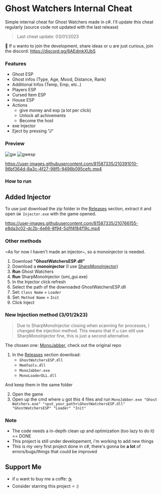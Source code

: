 # Ghost Watchers Internal Cheat
Simple internal cheat for Ghost Watchers made in c#. I'll update this cheat regularly (source code not updated with the last release)
> Last cheat update: 03/01/2023

🎈 If u wanto to join the development, share ideas or u are just curious, join the discord: https://discord.gg/6AEdmkXUbS

### Features
- Ghost ESP
- Ghost infos (Type, Age, Mood, Distance, Rank)
- Additional Infos (Temp, Emp, etc..)
- Players ESP
- Cursed Item ESP
- House ESP
- Actions
  - give money and exp (a lot per click)
  - Unlock all achivements
  - Become the host
- exe Injector
- Eject by pressing "J"

### Preview
![gw](https://user-images.githubusercontent.com/81587335/185790097-bc7dba5a-9bbb-41c0-8f25-0b2f8d516796.png)
![gwesp](https://user-images.githubusercontent.com/81587335/185099206-80e97985-3f6a-4ae4-b26a-c70c56a2e646.png)

https://user-images.githubusercontent.com/81587335/210391010-96bf364d-8a3c-4f27-98f5-9496b095cefc.mp4


### How to run
## Added Injector
To use just download the zip folder in the [Releases](https://github.com/Bbalduzz/Ghost-Watchers-Cheat/releases/tag/GWESP) section, extract it and open `GW Injector.exe` with the game opened.

https://user-images.githubusercontent.com/81587335/210766155-e8da3c02-dc2b-4e66-8f94-5d1f4f84f19c.mp4

### Other methods
~As for now I haven't made an injector~, so a monoinjector is needed.
1. Download **"GhostWatchersESP.dll"**
2. Download a **monoinjector** (I use [SharpMonoInjector](https://www.unknowncheats.me/forum/downloads.php?do=file&id=34970))
3. **Run** Ghost Watchers
4. **Run** SharpMonoInjector (smi_gui.exe)
5. In the Injector click refresh
6. Select the path of the downoaded GhostWatchersESP.dll
7. Set: `Class Name` = `Loader`
8. Set: `Method Name` = `Init`
9. Click Inject

### New Injection method (3/01/2k23)
> Due to SharpMonoInjector closing when scanning for processes, I changed the injection method. This means that if u can still use SharpMonoInjector fine, this is just a second alternative.

The chosen one: [MonoJabber](https://github.com/AWilliams17/MonoJabber), check out the original repo
1) In the [Releases](https://github.com/Bbalduzz/Ghost-Watchers-Cheat/releases/tag/GWESP) section download:
    - `GhostWatchersESP.dll`
    - `MemTools.dll`
    - `MonoJabber.exe`
    - `MonoLoaderDLL.dll`
    
And keep them in the same folder

2) Open the game
3) Open up the cmd where u got this 4 files and run `MonoJabber.exe "Ghost Watchers.exe" "<put_your_path>\GhostWatchersESP.dll" "GhostWatchersESP" "Loader" "Init"`

### Note
- The code needs a in-depth clean up and optimization (too lazy to do it) == DONE
- This project is still under developement, i'm working to add new things
- This is my very first project done in c#, there's gonna be **a lot** of errors/bugs/things that could be improved

## Support Me
- if u want to buy me a coffe: [☕️](https://www.buymeacoffee.com/Bbalduzz)
- Consider starring this project ⭐️ :)
